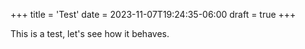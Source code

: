 +++
title = 'Test'
date = 2023-11-07T19:24:35-06:00
draft = true
+++

This is a test, let's see how it behaves.
